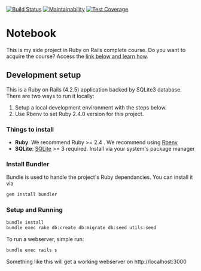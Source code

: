
[![Build Status](https://travis-ci.com/nelsonmfinda/notebook.svg?branch=master)](https://travis-ci.com/nelsonmfinda/notebook)
[![Maintainability](https://api.codeclimate.com/v1/badges/5bcb7559808c7161ee0000b2/maintainability)](https://codeclimate.com/github/nelsonmfinda/notebook/maintainability)
[![Test Coverage](https://api.codeclimate.com/v1/badges/5bcb7559808c7161ee0000b2/test_coverage)](https://codeclimate.com/github/nelsonmfinda/notebook/test_coverage)

# Notebook

This is my side project in Ruby on Rails complete course. 
Do you want to acquire the course? Access the [link below and learn how](https://www.udemy.com/rubyonrails/).

## Development setup

This is a Ruby on Rails (4.2.5) application backed by SQLite3 database. There are two ways to run it locally:
1) Setup a local development environment with the steps below.
2) Use Rbenv to set Ruby 2.4.0 version for this project.

### Things to install

- **Ruby**: We recommend Ruby >= 2.4 . We recommend using [Rbenv](https://github.com/rbenv/rbenv)
- **SQLite**: [SQLite](https://www.sqlite.org/) >= 3 required. Install via your system's package manager

### Install Bundler

Bundle is used to handle the project's Ruby dependancies. You can install it via
```bash
gem install bundler
```
### Setup and Running

```bash
bundle install
bundle exec rake db:create db:migrate db:seed utils:seed
```

To run a webserver, simple run:
```bash
bundle exec rails s
```

Something like this will get a working webserver on http://localhost:3000

